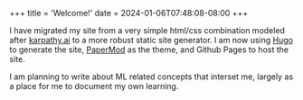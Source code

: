 +++
title = 'Welcome!'
date = 2024-01-06T07:48:08-08:00
+++

I have migrated my site from a very simple html/css combination modeled after [karpathy.ai](https://karpathy.ai/) to a more robust static site generator. I am now using [Hugo](https://gohugo.io/) to generate the site, [PaperMod](https://github.com/adityatelange/hugo-PaperMod) as the theme, and Github Pages to host the site.

I am planning to write about ML related concepts that interset me, largely as a place for me to document my own learning. 